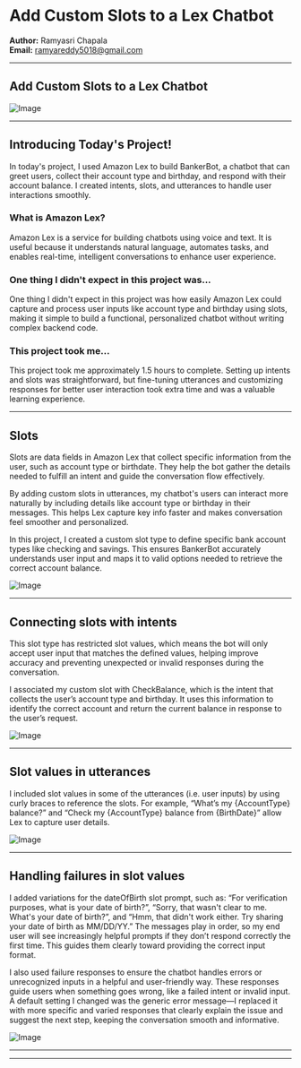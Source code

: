 

# Add Custom Slots to a Lex Chatbot



**Author:** Ramyasri Chapala  
**Email:** ramyareddy5018@gmail.com

---

## Add Custom Slots to a Lex Chatbot

![Image](http://learn.nextwork.org/daring_cyan_noble_chicken/uploads/aws-ai-lex2_c4fc89af)

---

## Introducing Today's Project!

In today's project, I used Amazon Lex to build BankerBot, a chatbot that can greet users, collect their account type and birthday, and respond with their account balance. I created intents, slots, and utterances to handle user interactions smoothly.

### What is Amazon Lex?

Amazon Lex is a service for building chatbots using voice and text. It is useful because it understands natural language, automates tasks, and enables real-time, intelligent conversations to enhance user experience.

### One thing I didn't expect in this project was...

One thing I didn't expect in this project was how easily Amazon Lex could capture and process user inputs like account type and birthday using slots, making it simple to build a functional, personalized chatbot without writing complex backend code.

### This project took me...

This project took me approximately 1.5 hours to complete. Setting up intents and slots was straightforward, but fine-tuning utterances and customizing responses for better user interaction took extra time and was a valuable learning experience.

---

## Slots

Slots are data fields in Amazon Lex that collect specific information from the user, such as account type or birthdate. They help the bot gather the details needed to fulfill an intent and guide the conversation flow effectively.










By adding custom slots in utterances, my chatbot's users can interact more naturally by including details like account type or birthday in their messages. This helps Lex capture key info faster and makes conversation feel smoother and personalized.

In this project, I created a custom slot type to define specific bank account types like checking and savings. This ensures BankerBot accurately understands user input and maps it to valid options needed to retrieve the correct account balance.

![Image](http://learn.nextwork.org/daring_cyan_noble_chicken/uploads/aws-ai-lex2_97dc2351)

---

## Connecting slots with intents

This slot type has restricted slot values, which means the bot will only accept user input that matches the defined values, helping improve accuracy and preventing unexpected or invalid responses during the conversation.

I associated my custom slot with CheckBalance, which is the intent that collects the user’s account type and birthday. It uses this information to identify the correct account and return the current balance in response to the user’s request.

![Image](http://learn.nextwork.org/daring_cyan_noble_chicken/uploads/aws-ai-lex2_c4fc89af)

---

## Slot values in utterances

I included slot values in some of the utterances (i.e. user inputs) by using curly braces to reference the slots. For example, “What’s my {AccountType} balance?” and “Check my {AccountType} balance from {BirthDate}” allow Lex to capture user details.

![Image](http://learn.nextwork.org/daring_cyan_noble_chicken/uploads/aws-ai-lex2_505be5b8)

---

## Handling failures in slot values

I added variations for the dateOfBirth slot prompt, such as: “For verification purposes, what is your date of birth?”, “Sorry, that wasn't clear to me. What's your date of birth?”, and “Hmm, that didn't work either. Try sharing your date of birth as MM/DD/YY.” The messages play in order, so my end user will see increasingly helpful prompts if they don’t respond correctly the first time. This guides them clearly toward providing the correct input format.

I also used failure responses to ensure the chatbot handles errors or unrecognized inputs in a helpful and user-friendly way. These responses guide users when something goes wrong, like a failed intent or invalid input. A default setting I changed was the generic error message—I replaced it with more specific and varied responses that clearly explain the issue and suggest the next step, keeping the conversation smooth and informative.

![Image](http://learn.nextwork.org/daring_cyan_noble_chicken/uploads/aws-ai-lex2_a028bc8d2)

---

---
